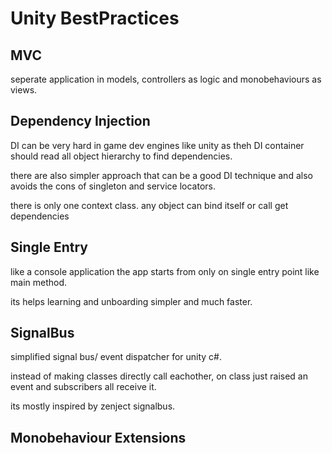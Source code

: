 # Unity BestPractices

## MVC

seperate application in models, controllers as logic and monobehaviours as views. 

## Dependency Injection

DI can be very hard in game dev engines like unity as theh DI container should read all object 
hierarchy to find dependencies.

there are also simpler approach that can be a good DI technique and also avoids the cons of 
singleton and service locators. 

there is only one context class. any object can bind itself or call get dependencies

## Single Entry

like a console application the app starts from only on single entry point like main method.

its helps learning and unboarding simpler and much faster. 


## SignalBus

simplified signal bus/ event dispatcher for unity c#.

instead of making classes directly call eachother, on class just raised an event and subscribers all receive it.

its mostly inspired by zenject signalbus. 

## Monobehaviour Extensions

